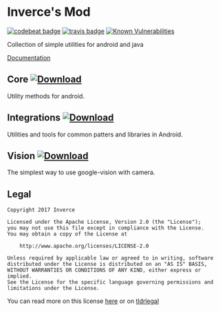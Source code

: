 # Inverce's Mod

[![codebeat badge](https://codebeat.co/badges/1aff48e2-2406-4f2b-9e63-6b63b983d2f0)](https://codebeat.co/projects/github-com-inverce-inverce-mod)
[![travis badge](https://travis-ci.org/inverce/Inverce-Mod.svg?branch=master)](https://travis-ci.org/inverce/Inverce-Mod.svg?branch=master)
[![Known Vulnerabilities](https://snyk.io/test/github/inverce/inverce-mod/badge.svg)](https://snyk.io/test/github/inverce/inverce-mod)

Collection of simple utilities for android and java

[Documentation](https://github.com/inverce/Inverce-Mod/wiki)

## Core [![Download](https://api.bintray.com/packages/inverce/Inverce-Mod/IM-Core/images/download.svg) ](https://bintray.com/inverce/Inverce-Mod/IM-Core/_latestVersion)

Utility methods for android.

## Integrations [![Download](https://api.bintray.com/packages/inverce/Inverce-Mod/Integration/images/download.svg) ](https://bintray.com/inverce/Inverce-Mod/Integration/_latestVersion)

Utilities and tools for common patters and libraries in Android.



## Vision [![Download](https://api.bintray.com/packages/inverce/Inverce-Mod/Vision/images/download.svg) ](https://bintray.com/inverce/Inverce-Mod/Vision/_latestVersion)

The simplest way to use google-vision with camera. 

## Legal 

```License
Copyright 2017 Inverce 

Licensed under the Apache License, Version 2.0 (the "License");
you may not use this file except in compliance with the License.
You may obtain a copy of the License at

    http://www.apache.org/licenses/LICENSE-2.0

Unless required by applicable law or agreed to in writing, software
distributed under the License is distributed on an "AS IS" BASIS,
WITHOUT WARRANTIES OR CONDITIONS OF ANY KIND, either express or implied.
See the License for the specific language governing permissions and
limitations under the License.
```

You can read more on this license [here](LICENSE) or on [tldrlegal](https://tldrlegal.com/license/apache-license-2.0-(apache-2.0))
